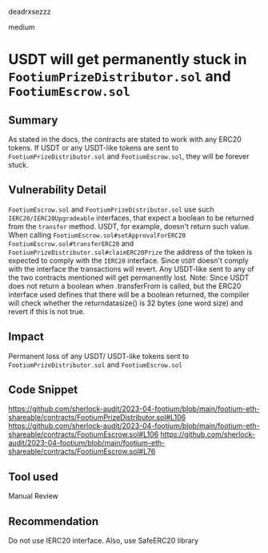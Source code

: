 deadrxsezzz

medium

# USDT will get permanently stuck in `FootiumPrizeDistributor.sol` and `FootiumEscrow.sol`

## Summary
As stated in the docs, the contracts are stated to work with any ERC20 tokens. If USDT or any USDT-like tokens are sent to `FootiumPrizeDistributor.sol` and `FootiumEscrow.sol`, they will be forever stuck. 

## Vulnerability Detail
`FootiumEscrow.sol` and `FootiumPrizeDistributor.sol` use such `IERC20/IERC20Upgradeable` interfaces, that expect a boolean to be returned from the `transfer` method. USDT, for example, doesn't return such value. When calling `FootiumEscrow.sol#setApprovalForERC20` `FootiumEscrow.sol#transferERC20` and `FootiumPrizeDistributor.sol#claimERC20Prize` the address of the token is expected to comply with the `IERC20` interface. Since `USDT` doesn't comply with the interface the transactions will revert. Any USDT-like sent to any of the two contracts mentioned will get permanently lost. 
Note:
Since USDT does not return a boolean when .transferFrom is called, but the ERC20 interface used defines that there will be a boolean returned, the compiler will check whether the returndatasize() is 32 bytes (one word size) and revert if this is not true.

## Impact
Permanent loss of any USDT/ USDT-like tokens sent to `FootiumPrizeDistributor.sol` and `FootiumEscrow.sol`

## Code Snippet
https://github.com/sherlock-audit/2023-04-footium/blob/main/footium-eth-shareable/contracts/FootiumPrizeDistributor.sol#L106
https://github.com/sherlock-audit/2023-04-footium/blob/main/footium-eth-shareable/contracts/FootiumEscrow.sol#L106
https://github.com/sherlock-audit/2023-04-footium/blob/main/footium-eth-shareable/contracts/FootiumEscrow.sol#L76

## Tool used

Manual Review

## Recommendation
Do not use IERC20 interface. Also, use SafeERC20 library
